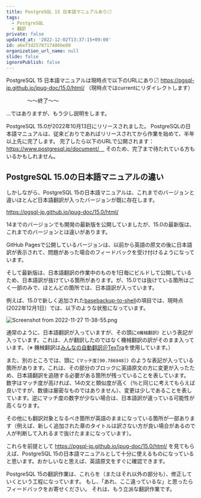 ```yaml
---
title: PostgreSQL 15 日本語マニュアルあり〼
tags:
  - PostgreSQL
  - 翻訳
private: false
updated_at: '2022-12-02T13:37:15+09:00'
id: a6ef3d2578717406be80
organization_url_name: null
slide: false
ignorePublish: false
---
```

PostgreSQL 15 日本語マニュアルは現時点で以下のURLにあり〼
https://pgsql-jp.github.io/jpug-doc/15.0/html/
（現時点ではcurrentにリダイレクトします）

　　　　〜〜終了〜〜

...ではありますが、もう少し説明をします。

PostgreSQL 15.0が2022年10月13日にリリースされました。
PostgreSQLの日本語マニュアルは、従来どおりであればリリースされてから作業を始めて、半年以上先に完了します。
完了したら以下のURLで公開されます： https://www.postgresql.jp/document/　
そのため、完了まで待たれている方もいるかもしれません。

## PostgreSQL 15.0の日本語マニュアルの違い

しかしながら、PostgreSQL 15の日本語マニュアルは、これまでのバージョンと違いほとんど日本語翻訳が入ったバージョンが既に存在します。

https://pgsql-jp.github.io/jpug-doc/15.0/html/

14までのバージョンでも開発の最新版を公開していましたが、15.0の最新版は、これまでのバージョンとは違いがあります。

GitHub Pagesで公開しているバージョンは、以前から英語の原文の後に日本語訳が表示されて、問題があった場合のフィードバックを受け付けるようになっています。

そして最新版は、日本語翻訳の作業中のものを1日毎にビルドして公開しているため、日本語訳が抜けている箇所があります。が、15.0では抜けている箇所はごく一部のみで、ほとんどの箇所では、日本語訳が入っています。

例えば、15.0で新しく追加された[basebackup-to-shell](https://pgsql-jp.github.io/current/html/basebackup-to-shell.html)の項目では、現時点(2022年12月1日）では、以下のような状態になっています。

![Screenshot from 2022-11-27 11-38-55.png](https://qiita-image-store.s3.ap-northeast-1.amazonaws.com/0/18555/a6565251-7b51-ffa1-79b0-34fad9f22a66.png)

通常のように、日本語翻訳が入っていますが、その頭に`《機械翻訳》`という表記が入っています。これは、人が翻訳したのではなく機械翻訳の訳がそのまま入っています。（※ 機械翻訳は[みんなの自動翻訳＠TexTra](https://mt-auto-minhon-mlt.ucri.jgn-x.jp/)を使用しています。）

また、別のところでは、頭に`《マッチ度[90.786948]》`のような表記が入っている箇所があります。これは、その部分のブロックに英語原文の方に変更が入ったため、日本語翻訳を追随する必要がある箇所が残っていることを表しています。
数字はマッチ度が高ければ、14の文と類似度が高く（％と同じに考えてもらえば良いですが、数値は厳密なものではありません）、変更は少しであることを表しています。逆にマッチ度の数字が少ない場合は、日本語訳が違っている可能性が高くなります。

その他にも翻訳対象となるべき箇所が英語のままになっている箇所が一部あります（例えば、新しく追加された章のタイトルは訳さない方が良い場合があるので人が判断して入れるまで抜けたままになっています）。

これらを前提として https://pgsql-jp.github.io/jpug-doc/15.0/html/ を見てもらえば、PostgreSQL 15の日本語マニュアルとして十分に使えるものになっていると思います。おかしいなと思えば、英語原文をすぐに確認できます。

PostgreSQL 15の翻訳作業は、これらを（またはそれ以外の部分も）、修正していくという工程になっています。
もし、「あれ、ここ違っているな」と思ったらフィードバックをお寄せください。
それは、もう立派な翻訳作業です。
